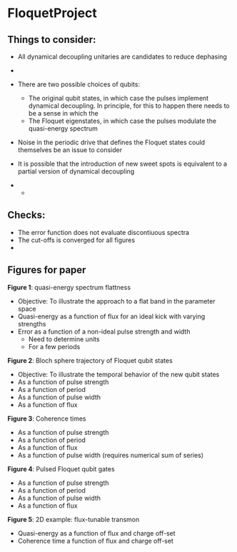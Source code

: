 # FloquetProject


## Things to consider:

- All dynamical decoupling unitaries are candidates to reduce dephasing
- 
- There are two possible choices of qubits: 
  - The original qubit states, in which case the pulses implement dynamical decoupling. In principle, for this to happen there needs to be a sense in which the 
  - The Floquet eigenstates, in which case the pulses modulate the quasi-energy spectrum


- Noise in the periodic drive that defines the Floquet states could themselves be an issue to consider
- It is possible that the introduction of new sweet spots is equivalent to a partial version of dynamical decoupling 
- -

## Checks:

- The error function does not evaluate discontiuous spectra
- The cut-offs is converged for all figures
- 

## Figures for paper


**Figure 1**: quasi-energy spectrum flattness
- Objective: To illustrate the approach to a flat band in the parameter space
- Quasi-energy as a function of flux for an ideal kick with varying strengths
- Error as a function of a non-ideal pulse strength and width 
  - Need to determine units
  - For a few periods
  

**Figure 2**: Bloch sphere trajectory of Floquet qubit states
- Objective: To illustrate the temporal behavior of the new qubit states 
- As a function of pulse strength 
- As a function of period
- As a function of pulse width
- As a function of flux

**Figure 3**: Coherence times
 - As a function of pulse strength 
 - As a function of period
 - As a function of flux
 - As a function of pulse width (requires numerical sum of series)
 

**Figure 4**: Pulsed Floquet qubit gates
 - As a function of pulse strength 
 - As a function of period
 - As a function of pulse width
 - As a function of flux

**Figure 5**: 2D example: flux-tunable transmon
 - Quasi-energy as a function of flux and charge off-set
 - Coherence time a function of flux and charge off-set